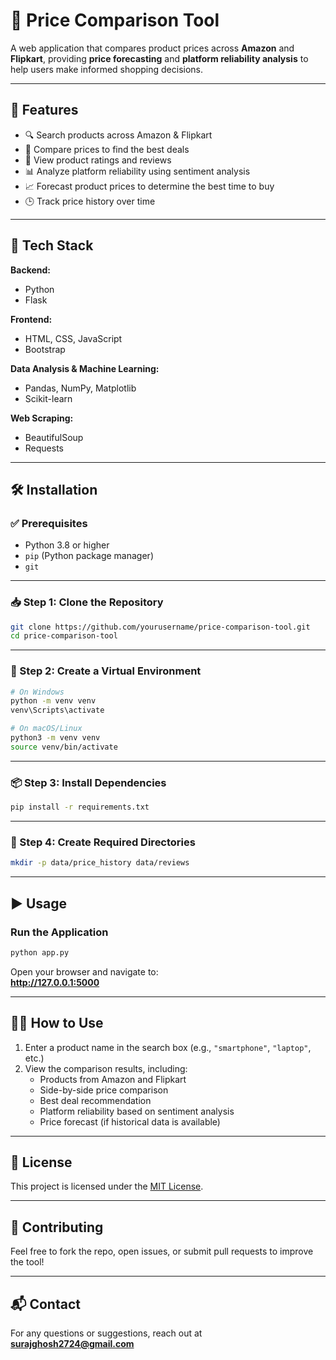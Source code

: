 
# 🛒 Price Comparison Tool

A web application that compares product prices across **Amazon** and **Flipkart**, providing **price forecasting** and **platform reliability analysis** to help users make informed shopping decisions.

---

## 🚀 Features

- 🔍 Search products across Amazon & Flipkart  
- 💸 Compare prices to find the best deals  
- 🌟 View product ratings and reviews  
- 📊 Analyze platform reliability using sentiment analysis  
- 📈 Forecast product prices to determine the best time to buy  
- 🕒 Track price history over time  

---

## 🧰 Tech Stack

**Backend:**  
- Python  
- Flask  

**Frontend:**  
- HTML, CSS, JavaScript  
- Bootstrap  

**Data Analysis & Machine Learning:**  
- Pandas, NumPy, Matplotlib  
- Scikit-learn  

**Web Scraping:**  
- BeautifulSoup  
- Requests  

---

## 🛠️ Installation

### ✅ Prerequisites

- Python 3.8 or higher  
- `pip` (Python package manager)  
- `git`  

---

### 📥 Step 1: Clone the Repository

```bash
git clone https://github.com/yourusername/price-comparison-tool.git
cd price-comparison-tool
```

---

### 🧪 Step 2: Create a Virtual Environment

```bash
# On Windows
python -m venv venv
venv\Scripts\activate

# On macOS/Linux
python3 -m venv venv
source venv/bin/activate
```

---

### 📦 Step 3: Install Dependencies

```bash
pip install -r requirements.txt
```

---

### 📁 Step 4: Create Required Directories

```bash
mkdir -p data/price_history data/reviews
```

---

## ▶️ Usage

### Run the Application

```bash
python app.py
```

Open your browser and navigate to:  
**http://127.0.0.1:5000**

---

## 🧑‍💻 How to Use

1. Enter a product name in the search box (e.g., `"smartphone"`, `"laptop"`, etc.)
2. View the comparison results, including:
   - Products from Amazon and Flipkart  
   - Side-by-side price comparison  
   - Best deal recommendation  
   - Platform reliability based on sentiment analysis  
   - Price forecast (if historical data is available)  

---

## 📌 License

This project is licensed under the [MIT License](LICENSE).

---

## 🤝 Contributing

Feel free to fork the repo, open issues, or submit pull requests to improve the tool!

---

## 📬 Contact

For any questions or suggestions, reach out at **surajghosh2724@gmail.com**
